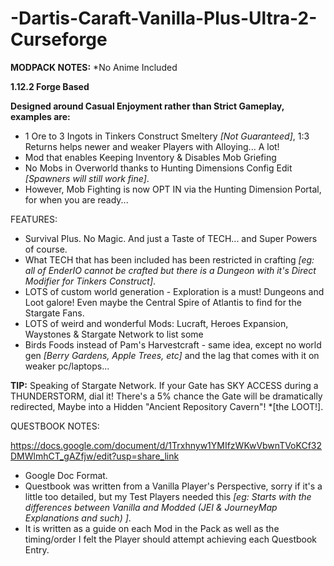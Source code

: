 ﻿# -Dartis-Caraft-Vanilla-Plus-Ultra-2-Curseforge

**MODPACK NOTES:**
*No Anime Included

**1.12.2 Forge Based**

**Designed around Casual Enjoyment rather than Strict Gameplay, examples are:**

- 1 Ore to 3 Ingots in Tinkers Construct Smeltery *[Not Guaranteed]*, 1:3 Returns helps newer and weaker Players with Alloying... A lot!
- Mod that enables Keeping Inventory & Disables Mob Griefing
- No Mobs in Overworld thanks to Hunting Dimensions Config Edit *[Spawners will still work fine]*.
- However, Mob Fighting is now OPT IN via the Hunting Dimension Portal, for when you are ready...

FEATURES:

- Survival Plus. No Magic. And just a Taste of TECH... and Super Powers of course.
- What TECH that has been included has been restricted in crafting _[eg: all of EnderIO cannot be crafted but there is a Dungeon with it's Direct Modifier for Tinkers Construct]_.
- LOTS of custom world generation - Exploration is a must! Dungeons and Loot galore! Even maybe the Central Spire of Atlantis to find for the Stargate Fans.
- LOTS of weird and wonderful Mods: Lucraft, Heroes Expansion, Waystones & Stargate Network to list some
- Birds Foods instead of Pam's Harvestcraft - same idea, except no world gen _[Berry Gardens, Apple Trees, etc]_ and the lag that comes with it on weaker pc/laptops...

**TIP:** Speaking of Stargate Network. If your Gate has SKY ACCESS during a THUNDERSTORM, dial it! There's a 5% chance the Gate will be dramatically redirected, Maybe into a Hidden "Ancient Repository Cavern"! *[the LOOT!].

QUESTBOOK NOTES:

https://docs.google.com/document/d/1Trxhnyw1YMIfzWKwVbwnTVoKCf32DMWlmhCT_gAZfjw/edit?usp=share_link
 
- Google Doc Format.
- Questbook was written from a Vanilla Player's Perspective, sorry if it's a little too detailed, but my Test Players needed this _[eg: Starts with the differences between Vanilla and Modded (JEI & JourneyMap Explanations and such) ]_.
- It is written as a guide on each Mod in the Pack as well as the timing/order I felt the Player should attempt achieving each Questbook Entry.
